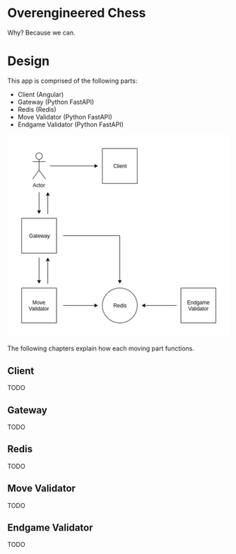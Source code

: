 Overengineered Chess
====================

Why? Because we can.

# Design

This app is comprised of the following parts:

- Client (Angular)
- Gateway (Python FastAPI)
- Redis (Redis)
- Move Validator (Python FastAPI)
- Endgame Validator (Python FastAPI)

<p align="center">
  <img src="docs/diagram.png">
</p>

The following chapters explain how each moving part functions.

## Client

TODO

## Gateway

TODO

## Redis

TODO

## Move Validator

TODO

## Endgame Validator

TODO
